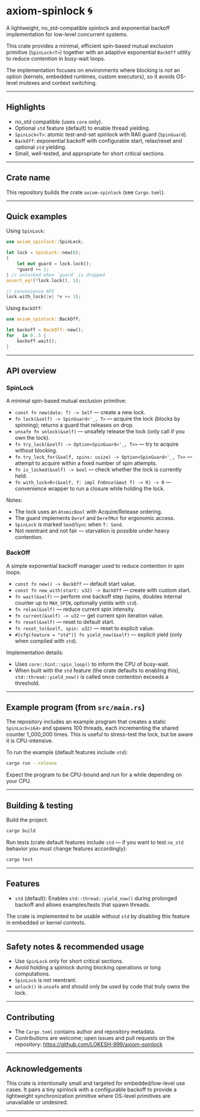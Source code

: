 # axiom-spinlock 🌀

A lightweight, no_std-compatible spinlock and exponential backoff implementation for low-level concurrent systems.

This crate provides a minimal, efficient spin-based mutual exclusion primitive (`SpinLock<T>`) together with an adaptive exponential `BackOff` utility to reduce contention in busy-wait loops.

The implementation focuses on environments where blocking is not an option (kernels, embedded runtimes, custom executors), so it avoids OS-level mutexes and context switching.

---

## Highlights

- no_std compatible (uses `core` only).
- Optional `std` feature (default) to enable thread yielding.
- `SpinLock<T>`: atomic test-and-set spinlock with RAII guard (`SpinGuard`).
- `BackOff`: exponential backoff with configurable start, relax/reset and optional `std` yielding.
- Small, well-tested, and appropriate for short critical sections.

---

## Crate name

This repository builds the crate `axiom-spinlock` (see `Cargo.toml`).

---

## Quick examples

Using `SpinLock`:

```rust
use axiom_spinlock::SpinLock;

let lock = SpinLock::new(0);
{
    let mut guard = lock.lock();
    *guard += 1;
} // unlocked when `guard` is dropped
assert_eq!(*lock.lock(), 1);

// convenience API
lock.with_lock(|v| *v += 1);
```

Using `BackOff`:

```rust
use axiom_spinlock::BackOff;

let backoff = BackOff::new();
for _ in 0..5 {
    backoff.wait();
}
```

---

## API overview

### SpinLock<T>

A minimal spin-based mutual exclusion primitive:

- `const fn new(data: T) -> Self` — create a new lock.
- `fn lock(&self) -> SpinGuard<'_, T>` — acquire the lock (blocks by spinning); returns a guard that releases on drop.
- `unsafe fn unlock(&self)` — unsafely release the lock (only call if you own the lock).
- `fn try_lock(&self) -> Option<SpinGuard<'_, T>>` — try to acquire without blocking.
- `fn try_lock_for(&self, spins: usize) -> Option<SpinGuard<'_, T>>` — attempt to acquire within a fixed number of spin attempts.
- `fn is_locked(&self) -> bool` — check whether the lock is currently held.
- `fn with_lock<R>(&self, f: impl FnOnce(&mut T) -> R) -> R` — convenience wrapper to run a closure while holding the lock.

Notes:
- The lock uses an `AtomicBool` with Acquire/Release ordering.
- The guard implements `Deref` and `DerefMut` for ergonomic access.
- `SpinLock` is marked `Send`/`Sync` when `T: Send`.
- Not reentrant and not fair — starvation is possible under heavy contention.

### BackOff

A simple exponential backoff manager used to reduce contention in spin loops.

- `const fn new() -> BackOff` — default start value.
- `const fn new_with(start: u32) -> BackOff` — create with custom start.
- `fn wait(&self)` — perform one backoff step (spins, doubles internal counter up to `MAX_SPIN`, optionally yields with `std`).
- `fn relax(&self)` — reduce current spin intensity.
- `fn current(&self) -> u32` — get current spin iteration value.
- `fn reset(&self)` — reset to default start.
- `fn reset_to(&self, spin: u32)` — reset to explicit value.
- `#[cfg(feature = "std")] fn yield_now(&self)` — explicit yield (only when compiled with `std`).

Implementation details:
- Uses `core::hint::spin_loop()` to inform the CPU of busy-wait.
- When built with the `std` feature (the crate defaults to enabling this), `std::thread::yield_now()` is called once contention exceeds a threshold.

---

## Example program (from `src/main.rs`)

The repository includes an example program that creates a static `SpinLock<i64>` and spawns 100 threads, each incrementing the shared counter 1_000_000 times. This is useful to stress-test the lock, but be aware it is CPU-intensive.

To run the example (default features include `std`):

```bash
cargo run --release
```

Expect the program to be CPU-bound and run for a while depending on your CPU.

---

## Building & testing

Build the project:

```bash
cargo build
```

Run tests (crate default features include `std` — if you want to test `no_std` behavior you must change features accordingly):

```bash
cargo test
```

---

## Features

- `std` (default): Enables `std::thread::yield_now()` during prolonged backoff and allows examples/tests that spawn threads.

The crate is implemented to be usable without `std` by disabling this feature in embedded or kernel contexts.

---

## Safety notes & recommended usage

- Use `SpinLock` only for short critical sections.
- Avoid holding a spinlock during blocking operations or long computations.
- `SpinLock` is not reentrant.
- `unlock()` is `unsafe` and should only be used by code that truly owns the lock.

---

## Contributing

- The `Cargo.toml` contains author and repository metadata.
- Contributions are welcome; open issues and pull requests on the repository: https://github.com/LOKESH-999/axiom-spinlock

---

## Acknowledgements

This crate is intentionally small and targeted for embedded/low-level use cases. It pairs a tiny spinlock with a configurable backoff to provide a lightweight synchronization primitive where OS-level primitives are unavailable or undesired.

---
